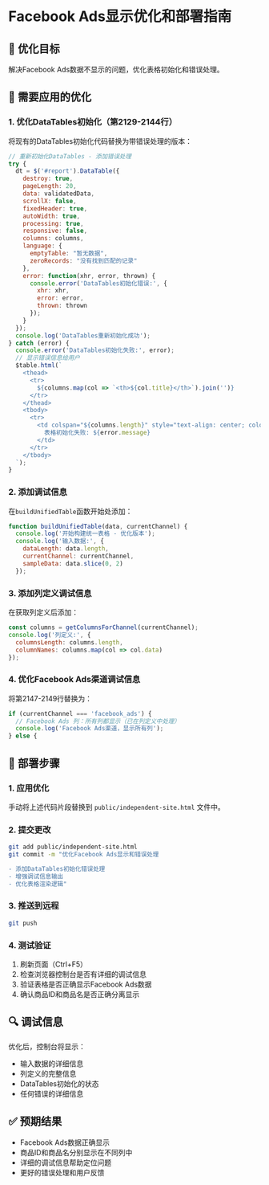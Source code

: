 # Facebook Ads显示优化和部署指南

## 🎯 优化目标
解决Facebook Ads数据不显示的问题，优化表格初始化和错误处理。

## 🔧 需要应用的优化

### 1. 优化DataTables初始化（第2129-2144行）
将现有的DataTables初始化代码替换为带错误处理的版本：

```javascript
// 重新初始化DataTables - 添加错误处理
try {
  dt = $('#report').DataTable({
    destroy: true,
    pageLength: 20,
    data: validatedData,
    scrollX: false,
    fixedHeader: true,
    autoWidth: true,
    processing: true,
    responsive: false,
    columns: columns,
    language: {
      emptyTable: "暂无数据",
      zeroRecords: "没有找到匹配的记录"
    },
    error: function(xhr, error, thrown) {
      console.error('DataTables初始化错误:', {
        xhr: xhr,
        error: error,
        thrown: thrown
      });
    }
  });
  console.log('DataTables重新初始化成功');
} catch (error) {
  console.error('DataTables初始化失败:', error);
  // 显示错误信息给用户
  $table.html(`
    <thead>
      <tr>
        ${columns.map(col => `<th>${col.title}</th>`).join('')}
      </tr>
    </thead>
    <tbody>
      <tr>
        <td colspan="${columns.length}" style="text-align: center; color: red;">
          表格初始化失败: ${error.message}
        </td>
      </tr>
    </tbody>
  `);
}
```

### 2. 添加调试信息
在`buildUnifiedTable`函数开始处添加：

```javascript
function buildUnifiedTable(data, currentChannel) {
  console.log('开始构建统一表格 - 优化版本');
  console.log('输入数据:', {
    dataLength: data.length,
    currentChannel: currentChannel,
    sampleData: data.slice(0, 2)
  });
```

### 3. 添加列定义调试信息
在获取列定义后添加：

```javascript
const columns = getColumnsForChannel(currentChannel);
console.log('列定义:', {
  columnsLength: columns.length,
  columnNames: columns.map(col => col.data)
});
```

### 4. 优化Facebook Ads渠道调试信息
将第2147-2149行替换为：

```javascript
if (currentChannel === 'facebook_ads') {
  // Facebook Ads 列：所有列都显示（已在列定义中处理）
  console.log('Facebook Ads渠道，显示所有列');
} else {
```

## 🚀 部署步骤

### 1. 应用优化
手动将上述代码片段替换到 `public/independent-site.html` 文件中。

### 2. 提交更改
```bash
git add public/independent-site.html
git commit -m "优化Facebook Ads显示和错误处理

- 添加DataTables初始化错误处理
- 增强调试信息输出
- 优化表格渲染逻辑"
```

### 3. 推送到远程
```bash
git push
```

### 4. 测试验证
1. 刷新页面（Ctrl+F5）
2. 检查浏览器控制台是否有详细的调试信息
3. 验证表格是否正确显示Facebook Ads数据
4. 确认商品ID和商品名是否正确分离显示

## 🔍 调试信息
优化后，控制台将显示：
- 输入数据的详细信息
- 列定义的完整信息
- DataTables初始化的状态
- 任何错误的详细信息

## ✅ 预期结果
- Facebook Ads数据正确显示
- 商品ID和商品名分别显示在不同列中
- 详细的调试信息帮助定位问题
- 更好的错误处理和用户反馈
